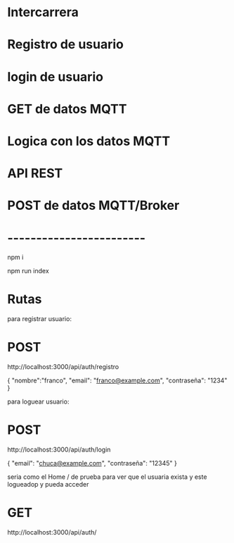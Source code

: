 # Intercarrera

# Registro de usuario
# login de usuario

# GET de datos MQTT

# Logica con los datos MQTT

# API REST

# POST de datos MQTT/Broker

# 


# ------------------------

npm i 

npm run index

# Rutas
para registrar usuario:

# POST
http://localhost:3000/api/auth/registro

{
    "nombre":"franco",
    "email": "franco@example.com",
    "contraseña": "1234"
}

para loguear usuario: 

# POST
http://localhost:3000/api/auth/login

{
    "email": "chuca@example.com",
    "contraseña": "12345"
}

seria como el Home / de prueba para ver que el usuaria exista y este logueadop y pueda acceder

# GET
http://localhost:3000/api/auth/ 